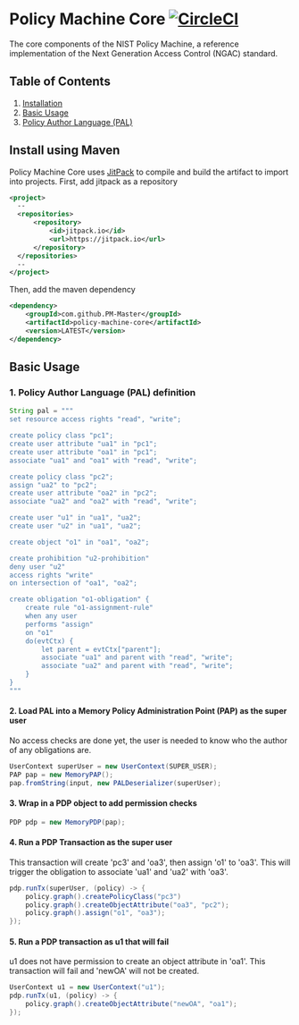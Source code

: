 # Policy Machine Core [![CircleCI](https://circleci.com/gh/PM-Master/policy-machine-core.svg?style=svg)](https://circleci.com/gh/PM-Master/policy-machine-core)

The core components of the NIST Policy Machine, a reference implementation of the Next Generation Access Control (NGAC) standard.

## Table of Contents
1. [Installation](#install-using-maven)
2. [Basic Usage](#basic-usage)
3. [Policy Author Language (PAL)](/pal/README.md)

## Install using Maven
Policy Machine Core uses [JitPack](https://jitpack.io/) to compile and build the artifact to import into projects.
First, add jitpack as a repository
```xml
<project>
  --
  <repositories>
      <repository>
          <id>jitpack.io</id>
          <url>https://jitpack.io</url>
      </repository>
  </repositories>
  --
</project>
```
Then, add the maven dependency
```xml
<dependency>
    <groupId>com.github.PM-Master</groupId>
    <artifactId>policy-machine-core</artifactId>
    <version>LATEST</version>
</dependency>
```

## Basic Usage

### 1. Policy Author Language (PAL) definition
```java
String pal = """
set resource access rights "read", "write";

create policy class "pc1";
create user attribute "ua1" in "pc1";
create user attribute "oa1" in "pc1";
associate "ua1" and "oa1" with "read", "write";

create policy class "pc2";
assign "ua2" to "pc2";
create user attribute "oa2" in "pc2";
associate "ua2" and "oa2" with "read", "write";

create user "u1" in "ua1", "ua2";
create user "u2" in "ua1", "ua2";

create object "o1" in "oa1", "oa2";

create prohibition "u2-prohibition"
deny user "u2"
access rights "write"
on intersection of "oa1", "oa2";

create obligation "o1-obligation" {
    create rule "o1-assignment-rule"
    when any user
    performs "assign"
    on "o1"
    do(evtCtx) {
        let parent = evtCtx["parent"];
        associate "ua1" and parent with "read", "write";
        associate "ua2" and parent with "read", "write";
    }
}
"""
```

#### 2. Load PAL into a Memory Policy Administration Point (PAP) as the super user
No access checks are done yet, the user is needed to know who the author of any obligations are.
```java
UserContext superUser = new UserContext(SUPER_USER);
PAP pap = new MemoryPAP();
pap.fromString(input, new PALDeserializer(superUser);
```

#### 3. Wrap in a PDP object to add permission checks
```java
PDP pdp = new MemoryPDP(pap);
```

#### 4. Run a PDP Transaction as the super user
This transaction will create 'pc3' and 'oa3', then assign 'o1' to 'oa3'. This will trigger the obligation to associate
'ua1' and 'ua2' with 'oa3'.
```java
pdp.runTx(superUser, (policy) -> {
    policy.graph().createPolicyClass("pc3")
    policy.graph().createObjectAttribute("oa3", "pc2");
    policy.graph().assign("o1", "oa3");
});
```

#### 5. Run a PDP transaction as u1 that will fail
u1 does not have permission to create an object attribute in 'oa1'. This transaction will fail and 'newOA' will not be created.
```java
UserContext u1 = new UserContext("u1");
pdp.runTx(u1, (policy) -> {
    policy.graph().createObjectAttribute("newOA", "oa1");
});
```
